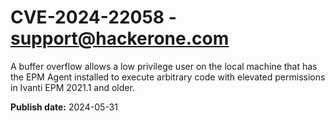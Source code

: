 # CVE-2024-22058 - support@hackerone.com

A buffer overflow allows a low privilege user on the local machine that has the EPM Agent installed to execute arbitrary code with elevated permissions in Ivanti EPM 2021.1 and older.

**Publish date:** 2024-05-31
